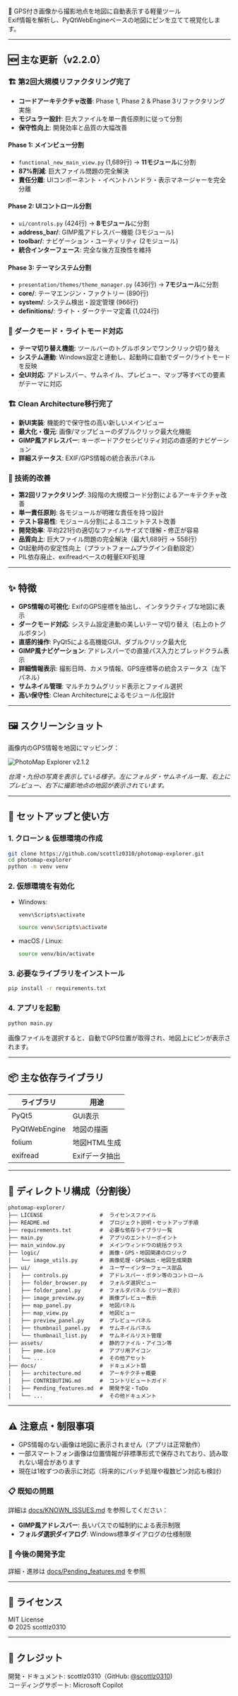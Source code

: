 📍 GPS付き画像から撮影地点を地図に自動表示する軽量ツール  
Exif情報を解析し、PyQtWebEngineベースの地図にピンを立てて視覚化します。

---

## 🆕 主な更新（v2.2.0）

### 🏗️ 第2回大規模リファクタリング完了
- **コードアーキテクチャ改善**: Phase 1, Phase 2 & Phase 3リファクタリング実施
- **モジュラー設計**: 巨大ファイルを単一責任原則に従って分割
- **保守性向上**: 開発効率と品質の大幅改善

#### Phase 1: メインビュー分割
- `functional_new_main_view.py` (1,689行) → **11モジュール**に分割
- **87%削減**: 巨大ファイル問題の完全解決
- **責任分離**: UIコンポーネント・イベントハンドラ・表示マネージャーを完全分離

#### Phase 2: UIコントロール分割
- `ui/controls.py` (424行) → **8モジュール**に分割
- **address_bar/**: GIMP風アドレスバー機能 (3モジュール)
- **toolbar/**: ナビゲーション・ユーティリティ (2モジュール)
- **統合インターフェース**: 完全な後方互換性を維持

#### Phase 3: テーマシステム分割  
- `presentation/themes/theme_manager.py` (436行) → **7モジュール**に分割
- **core/**: テーマエンジン・ファクトリー (890行)
- **system/**: システム検出・設定管理 (966行)
- **definitions/**: ライト・ダークテーマ定義 (1,024行)

### 🌙 ダークモード・ライトモード対応
- **テーマ切り替え機能**: ツールバーのトグルボタンでワンクリック切り替え
- **システム連動**: Windows設定と連動し、起動時に自動でダーク/ライトモードを反映
- **全UI対応**: アドレスバー、サムネイル、プレビュー、マップ等すべての要素がテーマに対応

### 🏗️ Clean Architecture移行完了
- **新UI実装**: 機能的で保守性の高い新しいメインビュー
- **最大化・復元**: 画像/マップビューのダブルクリック最大化機能
- **GIMP風アドレスバー**: キーボードアクセシビリティ対応の直感的ナビゲーション
- **詳細ステータス**: EXIF/GPS情報の統合表示パネル

### 🔧 技術的改善
- **第2回リファクタリング**: 3段階の大規模コード分割によるアーキテクチャ改善
- **単一責任原則**: 各モジュールが明確な責任を持つ設計
- **テスト容易性**: モジュール分割によるユニットテスト改善
- **開発効率**: 平均221行の適切なファイルサイズで理解・修正が容易
- **品質向上**: 巨大ファイル問題の完全解決（最大1,689行 → 558行）
- Qt起動時の安定性向上（プラットフォームプラグイン自動設定）
- PIL依存廃止、exifreadベースの軽量EXIF処理

---

## ✨ 特徴

- **GPS情報の可視化**: ExifのGPS座標を抽出し、インタラクティブな地図に表示
- **ダークモード対応**: システム設定連動の美しいテーマ切り替え（右上のトグルボタン）
- **直感的操作**: PyQt5による高機能GUI、ダブルクリック最大化
- **GIMP風ナビゲーション**: アドレスバーでの直接パス入力とブレッドクラム表示
- **詳細情報表示**: 撮影日時、カメラ情報、GPS座標等の統合ステータス（左下パネル）
- **サムネイル管理**: マルチカラムグリッド表示とファイル選択
- **高い保守性**: Clean Architectureによるモジュール化設計

---

## 🖼️ スクリーンショット

画像内のGPS情報を地図にマッピング：

![PhotoMap Explorer v2.1.2](assets/ScreenShot-tw.png)

*台湾・九份の写真を表示している様子。左にフォルダ・サムネイル一覧、右上にプレビュー、右下に撮影地点の地図が表示されています。*

---

## 🚀 セットアップと使い方

### 1. クローン & 仮想環境の作成

```bash
git clone https://github.com/scottlz0310/photomap-explorer.git
cd photomap-explorer
python -m venv venv
```

### 2. 仮想環境を有効化

- Windows:
  ```pwsh
  venv\Scripts\activate
  ```
  ```bash
  source venv\Scripts\activate
  ```
- macOS / Linux:
  ```bash
  source venv/bin/activate
  ```

### 3. 必要なライブラリをインストール

```bash
pip install -r requirements.txt
```

### 4. アプリを起動

```bash
python main.py
```

画像ファイルを選択すると、自動でGPS位置が取得され、地図上にピンが表示されます。

---

## 📦 主な依存ライブラリ

| ライブラリ   | 用途             |
|--------------|------------------|
| PyQt5        | GUI表示          |
| PyQtWebEngine| 地図の描画       |
| folium       | 地図HTML生成     |
| exifread     | Exifデータ抽出   |

---

## 📁 ディレクトリ構成（分割後）

```
photomap-explorer/
├── LICENSE                  #  ライセンスファイル
├── README.md                #  プロジェクト説明・セットアップ手順
├── requirements.txt         #  必要な依存ライブラリ一覧
├── main.py                  #  アプリのエントリーポイント
├── main_window.py           #  メインウィンドウの統括クラス
├── logic/                   #  画像・GPS・地図関連のロジック
│   └── image_utils.py       #  画像処理・GPS抽出・地図生成関数
├── ui/                      #  ユーザーインターフェース部品
│   ├── controls.py          #  アドレスバー・ボタン等のコントロール
│   ├── folder_browser.py    #  フォルダ選択ビュー
│   ├── folder_panel.py      #  フォルダパネル（ツリー表示）
│   ├── image_preview.py     #  画像プレビュー表示
│   ├── map_panel.py         #  地図パネル
│   ├── map_view.py          #  地図ビュー
│   ├── preview_panel.py     #  プレビューパネル
│   ├── thumbnail_panel.py   #  サムネイルパネル
│   └── thumbnail_list.py    #  サムネイルリスト管理
├── assets/                  #  静的ファイル・アイコン等
│   ├── pme.ico              #  アプリ用アイコン
│   └── ...                  #  その他アセット
├── docs/                    #  ドキュメント類
│   ├── architecture.md      #  アーキテクチャ概要
│   ├── CONTRIBUTING.md      #  コントリビュートガイド
│   ├── Pending_features.md  #  開発予定・ToDo
│   └── ...                  #  その他ドキュメント
```

---

## ⚠️ 注意点・制限事項

- GPS情報のない画像は地図に表示されません（アプリは正常動作）
- 一部スマートフォン画像は位置情報が非標準形式で保存されており、読み取れない場合があります
- 現在は1枚ずつの表示に対応（将来的にバッチ処理や複数ピン対応も検討）

### 📋 既知の問題

詳細は [docs/KNOWN_ISSUES.md](docs/KNOWN_ISSUES.md) を参照してください：
- **GIMP風アドレスバー**: 長いパスでの幅制約による表示制限
- **フォルダ選択ダイアログ**: Windows標準ダイアログの仕様制限

### 🔄 今後の開発予定

詳細・進捗は [docs/Pending_features.md](docs/Pending_features.md) を参照

---

## 📄 ライセンス

MIT License  
© 2025 scottlz0310

---

## 🙌 クレジット

開発・ドキュメント: scottlz0310（GitHub: [@scottlz0310](https://github.com/scottlz0310))  
コーディングサポート: Microsoft Copilot
